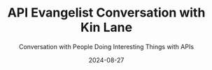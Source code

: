 ---
title: API Evangelist Conversation with Kin Lane
description: This is the introductory pilot for the new API Evangelist Conversation podcast, where I interview myself (Kin Lane) to explore the new format, and work out all the kinks with producing and distributing this podcast. It is a little robotic and awkward as I interview myself, but something that will get more natural once I am talking to other human beings.
date: 2024-08-27
youtubeId: 3M_d-HFd3-A
guestName: Kin Lane
guestRole: API Evangelist
guestCompany: API Evangelist LLC
guestIndustry: APIs
guestImage: /assets/img/people/kin-lane-headshot.png
bio: I am the API Evangelist, making sense of the technology, business, people, and policies of APIs since 2010.
obfuscated: false
summary: Exploring the world of enterprise APIs by interviewing myself (Kin Lane), to work out the details of how the new podcast will work--this is the first pilot episode.
subtitle: Conversation with People Doing Interesting Things with APIs
audio_file: https://kinlane-productions2.s3.amazonaws.com/api-evangelist-conversations/api-evangelist-conversations-episode-1.wav
audio_length: 63100000
sound_cloud: https://soundcloud.com/kinlane/api-evangelist-conversation-with-kin-lane
duration: '0:11:56'
publish_date: "2024-08-27 15:00:00"
url: https://conversations.apievangelist.com/sessions/2024-08-23-session-one.html
tags:
  - Technology
  - APIs
partnerImage: https://api-evangelist.twic.pics/partners/bump-banner-728.png
partnerUrl: https://bit.ly/3MEOGa9  
partnerTitle: The API doc platform for Tech Writers & Engineers
conversation:

    - question: Who are you?
      answer: Oh, my name is Kin Lane.

    - question: What is your role?
      answer: I'm the API evangelist.     

    - question: Where do you work?
      answer: Well, I work for myself at API Evangelist, LLC.    
      
    - question: What industry do you work in?
      answer: What industry do you work in? Well, it's the API industry, which really is a cross cutting industry across every other industry.    
      
    - question: Are you an API producer, consumer, service provider, tooling provider, or analyst?
      answer: >-
        Well, be all the above. I produce, consume, sell services, build tools, and I've been analyzing the API space since 2010. I personally think it's important to be [00:02:00] both an API producer and consumer, actively thinking about both sides of the equation. I've also learned to build services and tools for the space, which has really helped me understand the business dynamics of selling to the enterprise, as well as being sold to while working in the enterprise.

        My views as an analyst, I think, is where I shine though. It really brings a unique perspective to the space. But honestly, it's also where I seem to cause the most problems and get in the most trouble.      
            
    - question: What is API Conversations?
      answer: >-
        Well, API conversations are just a continuation of the conversations I enjoyed as the API evangelist from 2010 through 2019, as well as taking what I learned from the 125 plus episodes of my Breaking Changes podcast at [00:03:00] Postman. I really learned a lot talking to folks. about APIs, and realize how dependent I am on these conversations for my feedback loops.

        I'm looking to recreate this, but this round I'm looking to keep things short, concise, and focused on micro conversations, but also the macro level awareness that's generated by documenting these conversations. I'll be producing transcripts and other aggregate data from across the conversations I have.

        And then I'm going to use this to drive my services and storytelling across the API evangelists. I'll be pro I'll be prioritizing producer and consumer practitioners over service providers and tooling providers. I'll still talk to them, but I'm really going to prioritize people who are on the ground making things happen.          
            
    - question: Why do APIs matter? 
      answer: >-
        Well, APIs literally power everything around us. They're behind all those icons on our phone. They're behind the web and mobile applications that we depend on for our business. They power transit, our buildings, our cars, our televisions, and they touch every aspect of our personal and professional lives.

        We all make thousands of API calls each day, and they digitally and physically guide us through our day. APIs matter, like, like electricity, water, sewer, and other utilities matter. But they're way more universal. APIs matter to us personally and professionally. And everyone should have some awareness of them.

        And professionally, you should really be expanding this awareness. Whether you are a business or a technical. Your awareness and control over APIs will define and control your career, how your business does, and in your personal life.          
      
    - question: Do you use OpenAPI?
      answer: >-
        I do. It's central to defining all my relationships with API technology. OpenAPI describes the surface area of my digital resources and capabilities. OpenAPI makes sure I have a plan and I'm in alignment with everyone I work with. I know most people see OpenAPI simply as a configuration for documentation, but it's really much more than that.

        OpenAPI is one of the most important things to happen to the world of APIs and technology in years, and it isn't for the reason most technologists believe. OpenAPI helps us see APIs by documentation, SDKs, mock servers, and sandboxes, but also as YAML or a JSON contract, with the YAML really being a [00:06:00] critical olive branch that we're extending to business stakeholders.

        I use OpenAPI as the technical contract for any API relationship I'm engaged in at the producer or at the consumer level.          
      
    - question: Do you use JSON Schema?
      answer: >-
        I do. It's really the most important API specification in my toolbox. More important than my own specification, API is JSON, or even OpenAPI, as they both depend on JSON Schema. Thanks a lot. JSON schema is the most important API specification in my opinion because it defines and validates everything.

        It allows me to move forward confidently as long as I take the time to define the JSON schema for whatever digital object I'm working with. Every piece of information in every process in my world is defined as JSON schema. I use [00:07:00] AJV and then other services and tooling to validate that all along the way.

        JSON schema is one of the most ubiquitous. As well as invisible API specifications out there, which every enterprise depends on, but people are largely unaware that it exists or how to properly configure it and use it.          
      
    - question: What is your biggest challenge with APIs?
      answer: >-
        Well, it's gotta be API education, ensuring that people understand that APIs matter in the first place and are literate in at least the API basics. I encounter numerous very smart and well meaning people, as well as some not so well meaning people who are producing and consuming APIs as part of their business, but they don't even have the basics like REST, JSON, YAML, and the other building blocks you need.

        Enterprises just don't properly invest in API literacy. Venture capital often forbids their portfolios from spending money on education in this area. There is a massive vacuum in this space when it comes to API literacy. Resulting in a noisy mix of information, disinformation and misinformation out there when you're trying to, and they're just trying to generate page views.

        If companies who invest in the fundamentals with web API and literacy, everybody would be better off for it.
        
    - question: What is a priority for you right now?
      answer: >-
        Well, making money. I just quit my job and I'm living off my savings. I have a number of partners who I'm talking with to sponsor my work, but I'll need to keep more of my business running. There are sources of money like venture capital I could chase, but honestly I've seen this lead to a [00:09:00] real API space that we all experience today.

        I'll be avoiding getting loans or accepting venture capital, and I'm going to focus on building out my partner network first, and then landing the clients I need for my contract services. To make, make the ends meet. I'm confident I can do it, but I'd like to use this platform and these API conversations to help bring attention to the wider API space, but also to potentially sell my services.

        I wouldn't say making money is a priority for me, but making sure my API evangelist works, uh, work is sustainable. This round is a priority for me.           
      
    - question: What is not a priority but wish it was?
      answer: >-
        Well, I would say building tools. I wish I had more time and honestly more ability to build industrial grade micro tools, uh, across the API lifecycle. I would like to make more tools be purely local and, and to service enterprises who are, are really kind of adverse to the cloud and, and would like things running locally.

        I would like to make tools that stitch together and do many things in concert. But really can also run individually. I think that API services and tools tend to get bloated and become a hotel California is over time, meaning you can't ever leave. I'm a big fan of small desktop and web tools that won't do one thing well and are free and open source.

        I would love to spend all my time here building the tools that are needed around APIs, JSON, open schema, but you know, really, I just don't have the time. the discipline or the proper skills to do it. So, I mean, I can hack together simple JavaScript widgets and back end APIs, but I only know enough to be dangerous.           
      
    - question: What keeps you going each day?
      answer: >-
        Well, hearing and telling stories. I like listening to what people encounter during their day, producing and consuming APIs and even building services and tooling for APIs. I like writing and distilling these stories. And what I learned from these people down into small blog posts that others can read. I like speaking in honest terms and not using the usual marketing, blah, blah, blah.

        You hear in this space, I like being genuine and honest and I like being a little personal to let people know that I'm human and that I empathize with them. But I also really like diving into the technology and assessing the business and politics that swirls around technology. I find that the ways that APIs are used across different industries to be fascinating and always full of [00:12:00] learnings.

        This is really what keeps me going after 15 years of this hustle.                 
---